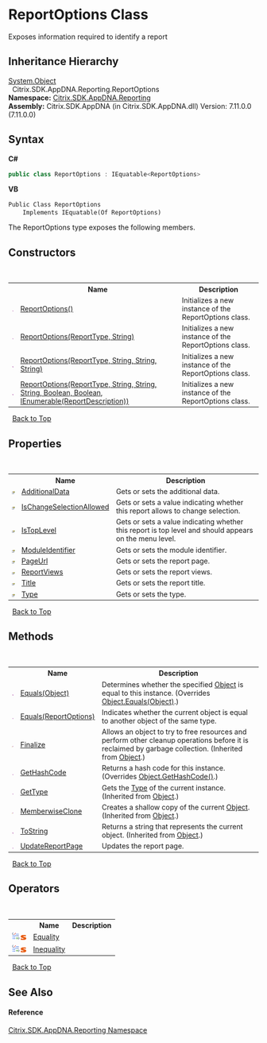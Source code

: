 # ReportOptions Class
 

Exposes information required to identify a report


## Inheritance Hierarchy
<a href="http://msdn2.microsoft.com/en-us/library/e5kfa45b" target="_blank">System.Object</a><br />&nbsp;&nbsp;Citrix.SDK.AppDNA.Reporting.ReportOptions<br />
**Namespace:**&nbsp;<a href="5a349796-1e47-290a-6953-6ce2117c7cbc">Citrix.SDK.AppDNA.Reporting</a><br />**Assembly:**&nbsp;Citrix.SDK.AppDNA (in Citrix.SDK.AppDNA.dll) Version: 7.11.0.0 (7.11.0.0)

## Syntax

**C#**
```csharp
public class ReportOptions : IEquatable<ReportOptions>
```

**VB**
```vbnet
Public Class ReportOptions
	Implements IEquatable(Of ReportOptions)
```

The ReportOptions type exposes the following members.


## Constructors
&nbsp;<table><tr><th></th><th>Name</th><th>Description</th></tr><tr><td>![Public method](media/pubmethod.gif "Public method")</td><td><a href="d8e6ae13-c84f-1c9d-094f-3b0cc57530fe">ReportOptions()</a></td><td>
Initializes a new instance of the ReportOptions class.</td></tr><tr><td>![Public method](media/pubmethod.gif "Public method")</td><td><a href="1ff4799f-f0f1-badd-e7dc-78ae01f841c6">ReportOptions(ReportType, String)</a></td><td>
Initializes a new instance of the ReportOptions class.</td></tr><tr><td>![Public method](media/pubmethod.gif "Public method")</td><td><a href="3992c8b7-aa3f-818b-3156-7c4d1f4bcc57">ReportOptions(ReportType, String, String, String)</a></td><td>
Initializes a new instance of the ReportOptions class.</td></tr><tr><td>![Public method](media/pubmethod.gif "Public method")</td><td><a href="26e0e757-09b5-38df-20c9-ba4dbdf453c4">ReportOptions(ReportType, String, String, String, Boolean, Boolean, IEnumerable(ReportDescription))</a></td><td>
Initializes a new instance of the ReportOptions class.</td></tr></table>&nbsp;
<a href="#reportoptions-class">Back to Top</a>

## Properties
&nbsp;<table><tr><th></th><th>Name</th><th>Description</th></tr><tr><td>![Public property](media/pubproperty.gif "Public property")</td><td><a href="c78a68d3-751a-1a17-3497-f9d961f83684">AdditionalData</a></td><td>
Gets or sets the additional data.</td></tr><tr><td>![Public property](media/pubproperty.gif "Public property")</td><td><a href="7e588fa7-691a-5a57-0266-0e2c23d81add">IsChangeSelectionAllowed</a></td><td>
Gets or sets a value indicating whether this report allows to change selection.</td></tr><tr><td>![Public property](media/pubproperty.gif "Public property")</td><td><a href="58957fc0-987f-bdc9-4c5f-ba68f6dc3f2e">IsTopLevel</a></td><td>
Gets or sets a value indicating whether this report is top level and should appears on the menu level.</td></tr><tr><td>![Public property](media/pubproperty.gif "Public property")</td><td><a href="d8f3fd81-8a5b-3c5a-4145-90dd31dd07e8">ModuleIdentifier</a></td><td>
Gets or sets the module identifier.</td></tr><tr><td>![Public property](media/pubproperty.gif "Public property")</td><td><a href="1e460322-d145-8025-b707-7024cd69aa95">PageUrl</a></td><td>
Gets or sets the report page.</td></tr><tr><td>![Public property](media/pubproperty.gif "Public property")</td><td><a href="70981d35-2358-08c4-9c43-f20fc6b27a64">ReportViews</a></td><td>
Gets or sets the report views.</td></tr><tr><td>![Public property](media/pubproperty.gif "Public property")</td><td><a href="3c83ae89-d616-de3c-b0f3-a86fde71c699">Title</a></td><td>
Gets or sets the report title.</td></tr><tr><td>![Public property](media/pubproperty.gif "Public property")</td><td><a href="d9cb9d45-bff0-32e2-c675-1dc879cfacd2">Type</a></td><td>
Gets or sets the type.</td></tr></table>&nbsp;
<a href="#reportoptions-class">Back to Top</a>

## Methods
&nbsp;<table><tr><th></th><th>Name</th><th>Description</th></tr><tr><td>![Public method](media/pubmethod.gif "Public method")</td><td><a href="bc3fd2e8-5225-cf7d-d53a-6beb8529e486">Equals(Object)</a></td><td>
Determines whether the specified <a href="http://msdn2.microsoft.com/en-us/library/e5kfa45b" target="_blank">Object</a> is equal to this instance.
 (Overrides <a href="http://msdn2.microsoft.com/en-us/library/bsc2ak47" target="_blank">Object.Equals(Object)</a>.)</td></tr><tr><td>![Public method](media/pubmethod.gif "Public method")</td><td><a href="72879529-39c9-6351-5065-790fe765f53f">Equals(ReportOptions)</a></td><td>
Indicates whether the current object is equal to another object of the same type.</td></tr><tr><td>![Protected method](media/protmethod.gif "Protected method")</td><td><a href="http://msdn2.microsoft.com/en-us/library/4k87zsw7" target="_blank">Finalize</a></td><td>
Allows an object to try to free resources and perform other cleanup operations before it is reclaimed by garbage collection.
 (Inherited from <a href="http://msdn2.microsoft.com/en-us/library/e5kfa45b" target="_blank">Object</a>.)</td></tr><tr><td>![Public method](media/pubmethod.gif "Public method")</td><td><a href="9c7458e9-ea44-f4d1-dea2-8d7ead57e994">GetHashCode</a></td><td>
Returns a hash code for this instance.
 (Overrides <a href="http://msdn2.microsoft.com/en-us/library/zdee4b3y" target="_blank">Object.GetHashCode()</a>.)</td></tr><tr><td>![Public method](media/pubmethod.gif "Public method")</td><td><a href="http://msdn2.microsoft.com/en-us/library/dfwy45w9" target="_blank">GetType</a></td><td>
Gets the <a href="http://msdn2.microsoft.com/en-us/library/42892f65" target="_blank">Type</a> of the current instance.
 (Inherited from <a href="http://msdn2.microsoft.com/en-us/library/e5kfa45b" target="_blank">Object</a>.)</td></tr><tr><td>![Protected method](media/protmethod.gif "Protected method")</td><td><a href="http://msdn2.microsoft.com/en-us/library/57ctke0a" target="_blank">MemberwiseClone</a></td><td>
Creates a shallow copy of the current <a href="http://msdn2.microsoft.com/en-us/library/e5kfa45b" target="_blank">Object</a>.
 (Inherited from <a href="http://msdn2.microsoft.com/en-us/library/e5kfa45b" target="_blank">Object</a>.)</td></tr><tr><td>![Public method](media/pubmethod.gif "Public method")</td><td><a href="http://msdn2.microsoft.com/en-us/library/7bxwbwt2" target="_blank">ToString</a></td><td>
Returns a string that represents the current object.
 (Inherited from <a href="http://msdn2.microsoft.com/en-us/library/e5kfa45b" target="_blank">Object</a>.)</td></tr><tr><td>![Public method](media/pubmethod.gif "Public method")</td><td><a href="9eaa1a9c-50ea-c1e2-2d4d-eccd94fa1022">UpdateReportPage</a></td><td>
Updates the report page.</td></tr></table>&nbsp;
<a href="#reportoptions-class">Back to Top</a>

## Operators
&nbsp;<table><tr><th></th><th>Name</th><th>Description</th></tr><tr><td>![Public operator](media/puboperator.gif "Public operator")![Static member](media/static.gif "Static member")</td><td><a href="1641ed9f-7855-2aa2-8b6d-159a8261912a">Equality</a></td><td></td></tr><tr><td>![Public operator](media/puboperator.gif "Public operator")![Static member](media/static.gif "Static member")</td><td><a href="b187b124-4072-2536-1213-6932bc87547d">Inequality</a></td><td></td></tr></table>&nbsp;
<a href="#reportoptions-class">Back to Top</a>

## See Also


#### Reference
<a href="5a349796-1e47-290a-6953-6ce2117c7cbc">Citrix.SDK.AppDNA.Reporting Namespace</a><br />